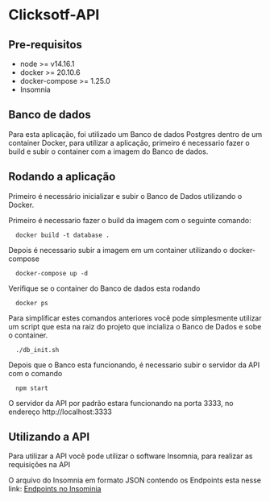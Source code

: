 # Clicksotf-API

## Pre-requisitos

- node >= v14.16.1
- docker >= 20.10.6 
- docker-compose >= 1.25.0
- Insomnia

## Banco de dados

Para esta aplicação, foi utilizado um Banco de dados Postgres dentro de um container Docker, para utilizar a aplicação, primeiro é necessario fazer o build e subir o container com a imagem do Banco de dados.

## Rodando a aplicação

Primeiro é necessário inicializar e subir o Banco de Dados utilizando o Docker.

Primeiro é necessario fazer o build da imagem com o seguinte comando:

``` 
  docker build -t database . 
```

Depois é necessario subir a imagem em um container utilizando o docker-compose

``` 
  docker-compose up -d 
```

Verifique se o container do Banco de dados esta rodando 

``` 
  docker ps 
```

Para simplificar estes comandos anteriores você pode simplesmente utilizar um script que esta na raiz do projeto que incializa o Banco de Dados e sobe o container.

``` 
  ./db_init.sh
```

Depois que o Banco esta funcionando, é necessario subir o servidor da API com o comando 

``` 
  npm start
```

O servidor da API por padrão estara funcionando na porta 3333, no endereço http://localhost:3333

## Utilizando a API

Para utilizar a API você pode utilizar o software Insomnia, para realizar as requisições na API

O arquivo do Insomnia em formato JSON contendo os Endpoints esta nesse link: [Endpoints no Insominia](./Insomnia_2021-05-19.json)

